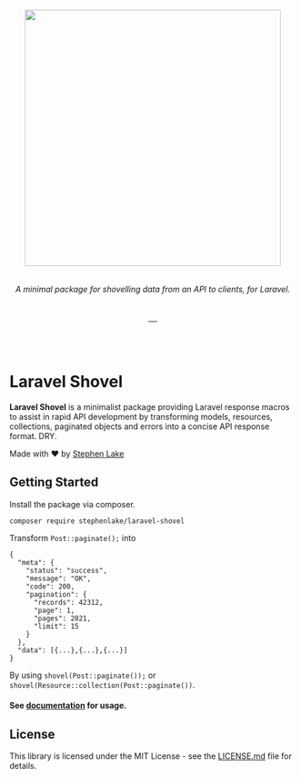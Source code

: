 <h6 align="center">
    <img src="https://raw.githubusercontent.com/stephenlake/laravel-shovel/master/docs/assets/laravel-shovel.png" width="450"/>
</h6>

<h6 align="center">
    A minimal package for shovelling data from an API to clients, for Laravel.
</h6>

<p align="center">
    <a href="https://travis-ci.org/stephenlake/laravel-shovel">
        <img src="https://img.shields.io/travis/stephenlake/laravel-shovel/master.svg?style=flat-square" alt="">
    </a>
    <a href="https://github.styleci.io/repos/149203552">
        <img src="https://github.styleci.io/repos/148940371/shield?branch=master&style=flat-square" alt="">
    </a>
    <a href="https://github.com/stephenlake/laravel-shovel">
        <img src="https://img.shields.io/github/release/stephenlake/laravel-shovel.svg?style=flat-square" alt="">
    </a>
    <a href="https://github.com/stephenlake/laravel-shovel/LICENSE.md">
        <img src="https://img.shields.io/badge/license-MIT-blue.svg?style=flat-square" alt="">
    </a>
    <a href="https://packagist.org/packages/stephenlake/laravel-shovel">
        <img src="https://img.shields.io/packagist/dt/stephenlake/laravel-shovel.svg?style=flat-square" alt="">
    </a>
</p>

<br><br>

# Laravel Shovel

**Laravel Shovel** is a minimalist package providing Laravel response macros to assist in rapid API development by transforming models, resources, collections, paginated objects and errors into a concise API response format. DRY.

Made with ❤️ by [Stephen Lake](http://stephenlake.github.io/)

## Getting Started

Install the package via composer.

    composer require stephenlake/laravel-shovel
    
Transform `Post::paginate();` into 
```
{
  "meta": {
    "status": "success",
    "message": "OK",
    "code": 200,
    "pagination": {
      "records": 42312,
      "page": 1,
      "pages": 2821,
      "limit": 15
    }
  },
  "data": [{...},{...},{...}]
}
```
By using `shovel(Post::paginate());` or `shovel(Resource::collection(Post::paginate())`. 

#### See [documentation](https://stephenlake.github.io/laravel-shovel/) for usage.

## License

This library is licensed under the MIT License - see the [LICENSE.md](LICENSE.md) file for details.
